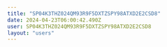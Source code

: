 ```yaml
---
title: "SP04K3THZ024QM93R9F5DXTZSPY98ATXD2E2CSD8"
date: 2024-04-23T06:00:42.490Z
user: SP04K3THZ024QM93R9F5DXTZSPY98ATXD2E2CSD8
layout: "users"
---
```

    